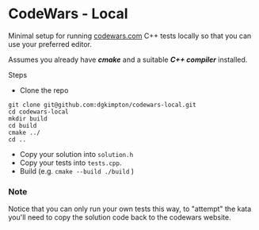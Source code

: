
# CodeWars - Local

Minimal setup for running [codewars.com](codewars.com) C++ tests locally so that you can use your preferred editor.

Assumes you already have ***cmake*** and a suitable ***C++ compiler*** installed.

Steps

* Clone the repo
```
git clone git@github.com:dgkimpton/codewars-local.git
cd codewars-local
mkdir build
cd build
cmake ../
cd ..
```

* Copy your solution into `solution.h`
* Copy your tests into `tests.cpp`.
* Build (e.g. `cmake --build ./build` )

### Note
Notice that you can only run your own tests this way, to "attempt" the kata you'll need to copy the solution code back to the codewars website. 